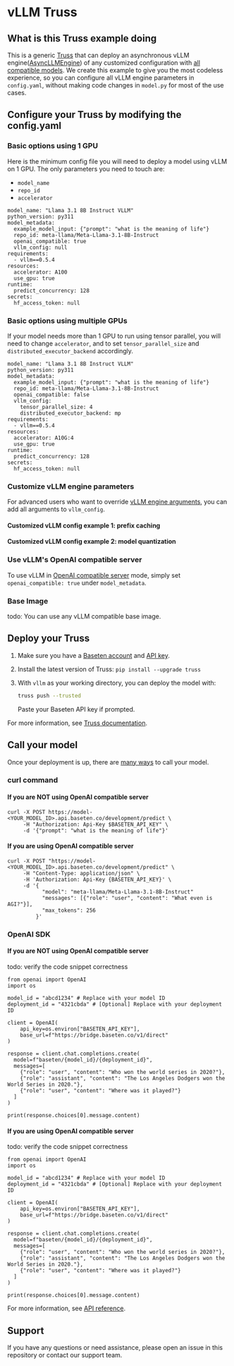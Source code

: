 # vLLM Truss

## What is this Truss example doing

This is a generic [Truss](https://truss.baseten.co/) that can deploy an asynchronous vLLM engine([AsyncLLMEngine](https://docs.vllm.ai/en/latest/dev/engine/async_llm_engine.html#asyncllmengine)) of any customized configuration with [all compatible models](https://docs.vllm.ai/en/latest/models/supported_models.html). We create this example to give you the most codeless experience, so you can configure all vLLM engine parameters in `config.yaml`, without making code changes in `model.py` for most of the use cases.

## Configure your Truss by modifying the config.yaml

### Basic options using 1 GPU

Here is the minimum config file you will need to deploy a model using vLLM on 1 GPU.
The only parameters you need to touch are:
- `model_name`
- `repo_id`
- `accelerator`

```
model_name: "Llama 3.1 8B Instruct VLLM"
python_version: py311
model_metadata:
  example_model_input: {"prompt": "what is the meaning of life"}
  repo_id: meta-llama/Meta-Llama-3.1-8B-Instruct
  openai_compatible: true
  vllm_config: null
requirements:
  - vllm==0.5.4
resources:
  accelerator: A100
  use_gpu: true
runtime:
  predict_concurrency: 128
secrets:
  hf_access_token: null
```

### Basic options using multiple GPUs

If your model needs more than 1 GPU to run using tensor parallel, you will need to change `accelerator`, and to set `tensor_parallel_size` and `distributed_executor_backend` accordingly.

```
model_name: "Llama 3.1 8B Instruct VLLM"
python_version: py311
model_metadata:
  example_model_input: {"prompt": "what is the meaning of life"}
  repo_id: meta-llama/Meta-Llama-3.1-8B-Instruct
  openai_compatible: false
  vllm_config:
    tensor_parallel_size: 4
    distributed_executor_backend: mp
requirements:
  - vllm==0.5.4
resources:
  accelerator: A10G:4
  use_gpu: true
runtime:
  predict_concurrency: 128
secrets:
  hf_access_token: null
```

### Customize vLLM engine parameters

For advanced users who want to override [vLLM engine arguments](https://docs.vllm.ai/en/latest/models/engine_args.html), you can add all arguments to `vllm_config`.

#### Customized vLLM config example 1: prefix caching

#### Customized vLLM config example 2: model quantization

### Use vLLM's OpenAI compatible server

To use vLLM in [OpenAI compatible server](https://docs.vllm.ai/en/latest/serving/openai_compatible_server.html) mode, simply set `openai_compatible: true` under `model_metadata`.

### Base Image

todo: You can use any vLLM compatible base image.

## Deploy your Truss

1. Make sure you have a [Baseten account](https://app.baseten.co/signup) and [API key](https://app.baseten.co/settings/account/api_keys).
2. Install the latest version of Truss: `pip install --upgrade truss`
3. With `vllm` as your working directory, you can deploy the model with:

    ```sh
    truss push --trusted
    ```

    Paste your Baseten API key if prompted.

For more information, see [Truss documentation](https://truss.baseten.co).

## Call your model

Once your deployment is up, there are [many ways](https://docs.baseten.co/invoke/quickstart) to call your model.

### curl command

#### If you are NOT using OpenAI compatible server

```
curl -X POST https://model-<YOUR_MODEL_ID>.api.baseten.co/development/predict \
     -H "Authorization: Api-Key $BASETEN_API_KEY" \
     -d '{"prompt": "what is the meaning of life"}'
```


#### If you are using OpenAI compatible server

```
curl -X POST "https://model-<YOUR_MODEL_ID>.api.baseten.co/development/predict" \
     -H "Content-Type: application/json" \
     -H 'Authorization: Api-Key {BASETEN_API_KEY}' \
     -d '{
           "model": "meta-llama/Meta-Llama-3.1-8B-Instruct"
           "messages": [{"role": "user", "content": "What even is AGI?"}],
           "max_tokens": 256
         }'
```

### OpenAI SDK

#### If you are NOT using OpenAI compatible server
todo: verify the code snippet correctness

```
from openai import OpenAI
import os

model_id = "abcd1234" # Replace with your model ID
deployment_id = "4321cbda" # [Optional] Replace with your deployment ID

client = OpenAI(
    api_key=os.environ["BASETEN_API_KEY"],
    base_url=f"https://bridge.baseten.co/v1/direct"
)

response = client.chat.completions.create(
  model=f"baseten/{model_id}/{deployment_id}",
  messages=[
    {"role": "user", "content": "Who won the world series in 2020?"},
    {"role": "assistant", "content": "The Los Angeles Dodgers won the World Series in 2020."},
    {"role": "user", "content": "Where was it played?"}
  ]
)

print(response.choices[0].message.content)

```

#### If you are using OpenAI compatible server
todo: verify the code snippet correctness

```
from openai import OpenAI
import os

model_id = "abcd1234" # Replace with your model ID
deployment_id = "4321cbda" # [Optional] Replace with your deployment ID

client = OpenAI(
    api_key=os.environ["BASETEN_API_KEY"],
    base_url=f"https://bridge.baseten.co/v1/direct"
)

response = client.chat.completions.create(
  model=f"baseten/{model_id}/{deployment_id}",
  messages=[
    {"role": "user", "content": "Who won the world series in 2020?"},
    {"role": "assistant", "content": "The Los Angeles Dodgers won the World Series in 2020."},
    {"role": "user", "content": "Where was it played?"}
  ]
)

print(response.choices[0].message.content)

```

For more information, see [API reference](https://docs.baseten.co/api-reference/openai).

## Support

If you have any questions or need assistance, please open an issue in this repository or contact our support team.
